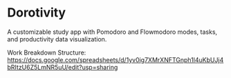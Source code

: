 # Dorotivity
A customizable study app with Pomodoro and Flowmodoro modes, tasks, and productivity data visualization.

Work Breakdown Structure: https://docs.google.com/spreadsheets/d/1yv0ig7XMrXNFTGnph1l4uKbUJj4bRItzU6Z5LmNR5uU/edit?usp=sharing
